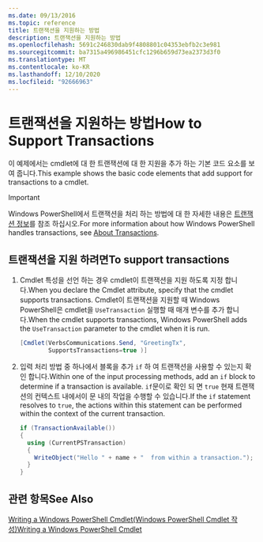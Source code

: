 ```yaml
---
ms.date: 09/13/2016
ms.topic: reference
title: 트랜잭션을 지원하는 방법
description: 트랜잭션을 지원하는 방법
ms.openlocfilehash: 5691c246830dab9f4808801c04353ebfb2c3e981
ms.sourcegitcommit: ba7315a496986451cfc1296b659d73ea2373d3f0
ms.translationtype: MT
ms.contentlocale: ko-KR
ms.lasthandoff: 12/10/2020
ms.locfileid: "92666963"
---
```

# <a name="how-to-support-transactions"></a><span data-ttu-id="e994a-103">트랜잭션을 지원하는 방법</span><span class="sxs-lookup"><span data-stu-id="e994a-103">How to Support Transactions</span></span>

<span data-ttu-id="e994a-104">이 예제에서는 cmdlet에 대 한 트랜잭션에 대 한 지원을 추가 하는 기본 코드 요소를 보여 줍니다.</span><span class="sxs-lookup"><span data-stu-id="e994a-104">This example shows the basic code elements that add support for transactions to a cmdlet.</span></span>

> [!IMPORTANT]
> <span data-ttu-id="e994a-105">Windows PowerShell에서 트랜잭션을 처리 하는 방법에 대 한 자세한 내용은 [트랜잭션 정보][about_Transactions]를 참조 하십시오.</span><span class="sxs-lookup"><span data-stu-id="e994a-105">For more information about how Windows PowerShell handles transactions, see [About Transactions][about_Transactions].</span></span>

## <a name="to-support-transactions"></a><span data-ttu-id="e994a-106">트랜잭션을 지원 하려면</span><span class="sxs-lookup"><span data-stu-id="e994a-106">To support transactions</span></span>

1. <span data-ttu-id="e994a-107">Cmdlet 특성을 선언 하는 경우 cmdlet이 트랜잭션을 지원 하도록 지정 합니다.</span><span class="sxs-lookup"><span data-stu-id="e994a-107">When you declare the Cmdlet attribute, specify that the cmdlet supports transactions.</span></span>
   <span data-ttu-id="e994a-108">Cmdlet이 트랜잭션을 지원할 때 Windows PowerShell은 cmdlet을 `UseTransaction` 실행할 때 매개 변수를 추가 합니다.</span><span class="sxs-lookup"><span data-stu-id="e994a-108">When the cmdlet supports transactions, Windows PowerShell adds the `UseTransaction` parameter to the cmdlet when it is run.</span></span>

    ```csharp
    [Cmdlet(VerbsCommunications.Send, "GreetingTx",
            SupportsTransactions=true )]
    ```

2. <span data-ttu-id="e994a-109">입력 처리 방법 중 하나에서 블록을 추가 `if` 하 여 트랜잭션을 사용할 수 있는지 확인 합니다.</span><span class="sxs-lookup"><span data-stu-id="e994a-109">Within one of the input processing methods, add an `if` block to determine if a transaction is available.</span></span>
   <span data-ttu-id="e994a-110">`if`문이로 확인 되 면 `true` 현재 트랜잭션의 컨텍스트 내에서이 문 내의 작업을 수행할 수 있습니다.</span><span class="sxs-lookup"><span data-stu-id="e994a-110">If the `if` statement resolves to `true`, the actions within this statement can be performed within the context of the current transaction.</span></span>

    ```csharp
    if (TransactionAvailable())
    {
      using (CurrentPSTransaction)
      {
        WriteObject("Hello " + name + "  from within a transaction.");
      }
    }
    ```

## <a name="see-also"></a><span data-ttu-id="e994a-111">관련 항목</span><span class="sxs-lookup"><span data-stu-id="e994a-111">See Also</span></span>

[<span data-ttu-id="e994a-112">Writing a Windows PowerShell Cmdlet(Windows PowerShell Cmdlet 작성)</span><span class="sxs-lookup"><span data-stu-id="e994a-112">Writing a Windows PowerShell Cmdlet</span></span>](./writing-a-windows-powershell-cmdlet.md)

<!-- External URLs -->

[about_Transactions]: /powershell/module/Microsoft.PowerShell.Core/About/about_Transactions
